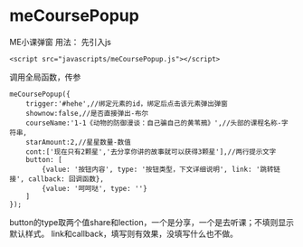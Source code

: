 # meCoursePopup
ME小课弹窗
用法：
先引入js
```
<script src="javascripts/meCoursePopup.js"></script>
```
调用全局函数，传参
```
meCoursePopup({
    trigger:'#hehe',//绑定元素的id，绑定后点击该元素弹出弹窗
    shownow:false,//是否直接弹出-布尔
    courseName:'1-1《动物的防御漫谈：自己骗自己的黄苇鳽》',//头部的课程名称-字符串,
    starAmount:2,//星星数量-数值
    cont:['现在只有2颗星','去分享你讲的故事就可以获得3颗星'],//两行提示文字
    button: [
        {value: '按钮内容', type: '按钮类型，下文详细说明', link: '跳转链接', callback: 回调函数},
        {value: '呵呵哒', type: ''}
    ]
});
```
button的type取两个值share和lection，一个是分享，一个是去听课；不填则显示默认样式。
link和callback，填写则有效果，没填写什么也不做。


